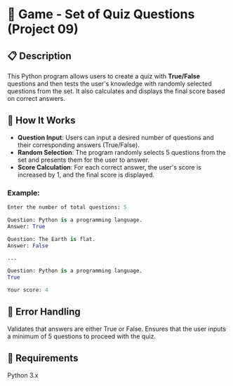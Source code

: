 # 🧠 Game - Set of Quiz Questions (Project 09)

## 📋 Description

This Python program allows users to create a quiz with **True/False** questions and then tests the user's knowledge with randomly selected questions from the set. It also calculates and displays the final score based on correct answers.

## 🚀 How It Works

- **Question Input**: Users can input a desired number of questions and their corresponding answers (True/False).
- **Random Selection**: The program randomly selects 5 questions from the set and presents them for the user to answer.
- **Score Calculation**: For each correct answer, the user's score is increased by 1, and the final score is displayed.

### Example:

```python
Enter the number of total questions: 5

Question: Python is a programming language.
Answer: True

Question: The Earth is flat.
Answer: False

...

Question: Python is a programming language.
True

Your score: 4
```

## 🛑 Error Handling

Validates that answers are either True or False.
Ensures that the user inputs a minimum of 5 questions to proceed with the quiz.

## 🔧 Requirements

Python 3.x
